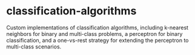 # classification-algorithms
Custom implementations of classification algorithms, including k-nearest neighbors for binary and multi-class problems, a perceptron for binary classification, and a one-vs-rest strategy for extending the perceptron to multi-class scenarios.
